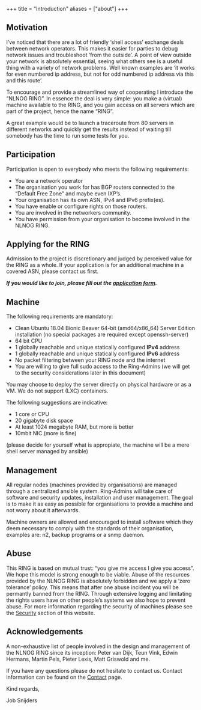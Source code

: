 +++
title = "Introduction"
aliases = ["about"]
+++

## Motivation

I’ve noticed that there are a lot of friendly ‘shell access’ exchange deals between network operators. This makes it easier for parties to debug network issues and troubleshoot ‘from the outside’. A point of view outside your network is absolutely essential, seeing what others see is a useful thing with a variety of network problems. Well known examples are ‘it works for even numbered ip address, but not for odd numbered ip address via this and this route’.

To encourage and provide a streamlined way of cooperating I introduce the “NLNOG RING”. In essence the deal is very simple: you make a (virtual) machine available to the RING, and you gain access on all servers which are part of the project, hence the name “RING”.

A great example would be to launch a traceroute from 80 servers in different networks and quickly get the results instead of waiting till somebody has the time to run some tests for you.

## Participation

Participation is open to everybody who meets the following requirements:

* You are a network operator
* The organisation you work for has BGP routers connected to the “Default Free Zone” and maybe even IXP’s.
* Your organisation has its own ASN, IPv4 and IPv6 prefix(es).
* You have enable or configure rights on those routers.
* You are involved in the networkers community.
* You have permission from your organisation to become involved in the NLNOG RING.

## Applying for the RING

Admission to the project is discretionary and judged by perceived value for the RING as a whole. If your application is for an additional machine in a covered ASN, please contact us first.

***If you would like to join, please fill out the [application form](/contact/application-form).***

## Machine

The following requirements are mandatory:

* Clean Ubuntu 18.04 Bionic Beaver 64-bit (amd64/x86_64) Server Edition installation (no special packages are required except openssh-server)
* 64 bit CPU
* 1 globally reachable and unique statically configured **IPv4** address
* 1 globally reachable and unique statically configured **IPv6** address
* No packet filtering between your RING node and the internet
* You are willing to give full sudo access to the Ring-Admins (we will get to the security considerations later in this document)

You may choose to deploy the server directly on physical hardware or as a VM. We do not support (LXC) containers.

The following suggestions are indicative:

* 1 core or CPU
* 20 gigabyte disk space
* At least 1024 megabyte RAM, but more is better
* 10mbit NIC (more is fine)

(please decide for yourself what is appropiate, the machine will be a mere shell server managed by ansible)

## Management

All regular nodes (machines provided by organisations) are managed through a centralized ansible system. Ring-Admins will take care of software and security updates, installation and user management. The goal is to make it as easy as possible for organisations to provide a machine and not worry about it afterwards.

Machine owners are allowed and encouraged to install software which they deem necessary to comply with the standards of their organisation, examples are: n2, backup programs or a snmp daemon.

## Abuse

This RING is based on mutual trust: “you give me access I give you access”. We hope this model is strong enough to be viable. Abuse of the resources provided by the NLNOG RING is absolutely forbidden and we apply a ‘zero tolerance’ policy. This means that after one abuse incident you will be permantly banned from the RING. Through extensive logging and limitating the rights users have on other people’s systems we also hope to prevent abuse. For more information regarding the security of machines please see the [Security](/security) section of this website.

## Acknowledgements

A non-exhaustive list of people involved in the design and management of the NLNOG RING since its inception: Peter van Dijk, Teun Vink, Edwin Hermans, Martin Pels, Pieter Lexis, Matt Griswold and me.

If you have any questions please do not hesitate to contact us. Contact information can be found on the [Contact](/contact) page.

Kind regards,

Job Snijders


